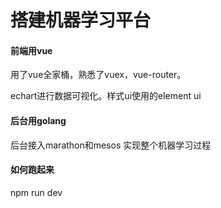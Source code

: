 # 搭建机器学习平台

#### 前端用vue

用了vue全家桶，熟悉了vuex，vue-router。

echart进行数据可视化。样式ui使用的element ui

#### 后台用golang

后台接入marathon和mesos
实现整个机器学习过程



#### 如何跑起来

npm run dev
